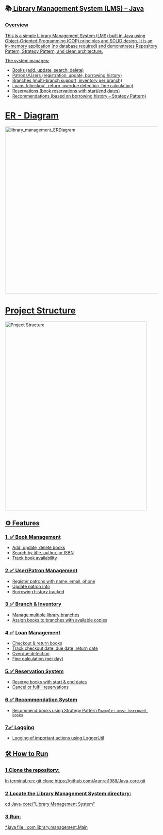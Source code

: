 ## 📚<u> Library Management System (LMS) – Java
### Overview

This is a simple Library Management System (LMS) built in Java using Object-Oriented Programming (OOP) principles and SOLID design.
It is an in-memory application (no database required) and demonstrates Repository Pattern, Strategy Pattern, and clean architecture.

The system manages:

- Books (add, update, search, delete)
- Patrons/Users (registration, update, borrowing history)
- Branches (multi-branch support, inventory per branch)
- Loans (checkout, return, overdue detection, fine calculation)
- Reservations (book reservations with start/end dates)
- Recommendations (based on borrowing history – Strategy Pattern)

# <u> ER - Diagram</u>
<img width="520" height="548" alt="library_management_ERDiagram" src="https://github.com/user-attachments/assets/cb566733-0903-4fa1-8051-9d93b2e34317" />

# Project Structure
<img width="466" height="620" alt="Project Structure" src="https://github.com/user-attachments/assets/cb0738d9-0b92-40a6-afe2-6b613b5709ac" />



## ⚙️ Features

### 1. ✅ Book Management
- Add, update, delete books
- Search by title, author, or ISBN
- Track book availability

### 2.✅ User/Patron Management
- Register patrons with name, email, phone
- Update patron info
- Borrowing history tracked

### 3.✅ Branch & Inventory
- Manage multiple library branches
- Assign books to branches with available copies

### 4.✅ Loan Management
- Checkout & return books
- Track checkout date, due date, return date
- Overdue detection
- Fine calculation (per day)

### 5.✅ Reservation System
- Reserve books with start & end dates
- Cancel or fulfill reservations

### 6.✅ Recommendation System
- Recommend books using Strategy Pattern
  `Example: most borrowed books`

### 7.✅ Logging
- Logging of important actions using LoggerUtil

##  🛠️ How to Run
### 1.Clone the repository:
In terminal,run:
git clone https://github.com/Arunraj1988/Java-core.git
### 2.Locate the Library Management System directory:
cd Java-core/"Library Management System"
### 3.Run:
*.java file : com.library.management.Main

